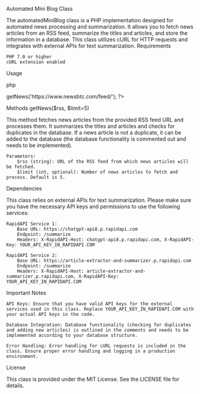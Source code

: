 Automated Mini Blog Class

The automatedMiniBlog class is a PHP implementation designed for automated news processing and summarization. It allows you to fetch news articles from an RSS feed, summarize the titles and articles, and store the information in a database. This class utilizes cURL for HTTP requests and integrates with external APIs for text summarization.
Requirements

    PHP 7.0 or higher
    cURL extension enabled

Usage

php

<?php
// Include the class file

include('automatedMiniBlog.php');

// Create an instance of the automatedMiniBlog class
$update = new automatedMiniBlog;

// Fetch news from the specified RSS feed URL and process it
$update->getNews('https://www.newsbtc.com/feed/');
?>


Methods
getNews($rss, $limit=5)

This method fetches news articles from the provided RSS feed URL and processes them. It summarizes the titles and articles and checks for duplicates in the database. If a news article is not a duplicate, it can be added to the database (the database functionality is commented out and needs to be implemented).

    Parameters:
        $rss (string): URL of the RSS feed from which news articles will be fetched.
        $limit (int, optional): Number of news articles to fetch and process. Default is 5.

Dependencies

This class relies on external APIs for text summarization. Please make sure you have the necessary API keys and permissions to use the following services:

    RapidAPI Service 1:
        Base URL: https://chatgpt-api8.p.rapidapi.com
        Endpoint: /summarize
        Headers: X-RapidAPI-Host: chatgpt-api8.p.rapidapi.com, X-RapidAPI-Key: YOUR_API_KEY_IN_RAPIDAPI.COM

    RapidAPI Service 2:
        Base URL: https://article-extractor-and-summarizer.p.rapidapi.com
        Endpoint: /summarize
        Headers: X-RapidAPI-Host: article-extractor-and-summarizer.p.rapidapi.com, X-RapidAPI-Key: YOUR_API_KEY_IN_RAPIDAPI.COM

Important Notes

    API Keys: Ensure that you have valid API keys for the external services used in this class. Replace YOUR_API_KEY_IN_RAPIDAPI.COM with your actual API keys in the code.

    Database Integration: Database functionality (checking for duplicates and adding new articles) is outlined in the comments and needs to be implemented according to your database structure.

    Error Handling: Error handling for cURL requests is included in the class. Ensure proper error handling and logging in a production environment.

License

This class is provided under the MIT License. See the LICENSE file for details.
